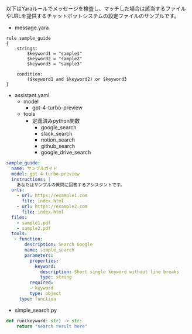 以下はYaraルールでメッセージを検査し、マッチした場合は該当するファイルやURLを提供するチャットボットシステムの設定ファイルのサンプルです。

* message.yara
```
rule sample_guide
{
    strings:
        $keyword1 = "sample1"
        $keyword2 = "sample2"
        $keyword3 = "sample3"

    condition:
        ($keyword1 and $keyword2) or $keyword3
}
```

* assistant.yaml
  * model
    - gpt-4-turbo-preview
  * tools
    - 定義済みpython関数
      - google_search
      - slack_search
      - notion_search
      - github_search
      - google_drive_search

```yaml
sample_guide:
  name: サンプルガイド
  model: gpt-4-turbo-preview
  instructions: |
    あなたはサンプルの質問に回答するアシスタントです。
  urls:
    - url: https://example1.com
      file: index.html
    - url: https://example2.com
      file: index.html
  files:
    - sample1.pdf
    - sample2.pdf
  tools:
   - function:
       description: Search Google
       name: simple_search
       parameters:
         properties:
           keyword:
             description: Short single keyword without line breaks
             type: string
         required:
         - keyword
         type: object
     type: function
```

* simple_search.py
```python
def run(keyword: str) -> str:
    return "search result here"
```
